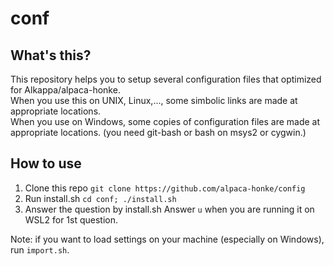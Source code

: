 # conf
## What's this?
This repository helps you to setup several configuration files that optimized for Alkappa/alpaca-honke.  
When you use this on UNIX, Linux,..., some simbolic links are made at appropriate locations.  
When you use on Windows, some copies of configuration files are made at appropriate locations. (you need git-bash or bash on msys2 or cygwin.)

## How to use
1.  Clone this repo
   `git clone https://github.com/alpaca-honke/config`
1. Run install.sh
   `cd conf; ./install.sh`
1. Answer the question by install.sh
   Answer `u` when you are running it on WSL2 for 1st question.

Note: if you want to load settings on your machine (especially on Windows), run `import.sh`.
